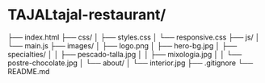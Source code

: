 # TAJALtajal-restaurant/
├── index.html
├── css/
│   ├── styles.css
│   └── responsive.css
├── js/
│   └── main.js
├── images/
│   ├── logo.png
│   ├── hero-bg.jpg
│   ├── specialties/
│   │   ├── pescado-talla.jpg
│   │   ├── mixologia.jpg
│   │   └── postre-chocolate.jpg
│   └── about/
│       └── interior.jpg
├── .gitignore
└── README.md